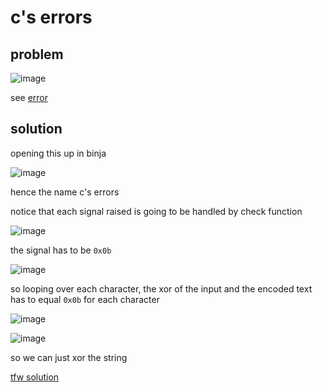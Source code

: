# c's errors

## problem

![image](https://github.com/quasar098/ctf-writeups/assets/70716985/00bc64ed-bc0a-4824-b362-5d042ed355e8)

see [error](./error)

## solution

opening this up in binja

![image](https://github.com/quasar098/ctf-writeups/assets/70716985/66bea0ac-d7f1-419b-b667-40a9c6bacb92)

hence the name c's errors

notice that each signal raised is going to be handled by check function

![image](https://github.com/quasar098/ctf-writeups/assets/70716985/861ccdf6-9702-4010-b17a-500bd03b3230)

the signal has to be `0x0b`

![image](https://github.com/quasar098/ctf-writeups/assets/70716985/9f351aeb-6b8e-4a59-90b6-f39a0a2a2471)

so looping over each character, the xor of the input and the encoded text has to equal `0x0b` for each character

![image](https://github.com/quasar098/ctf-writeups/assets/70716985/e2e8aaf6-bb4a-4acd-92e1-a6703ccd1398)

![image](https://github.com/quasar098/ctf-writeups/assets/70716985/b7b83320-e58c-411a-b248-130625ffd7e1)

so we can just xor the string

[tfw solution](https://quasar.name/text-format-wizard/#eyJyZWNpcGUiOlt7Im1vZHVsZVR5cGUiOiJlN2Y2OTdhOC1hMGViLTU1YzktYTM1Ni01NzMzMDhhOTJmMTgiLCJhcmdzIjp7Im1ldGhvZCI6ImRlY29kZSJ9fSx7Im1vZHVsZVR5cGUiOiJhYTgwYjEyMy1mOTljLTViNGEtOGZiNi04ZmNjNWU0YTM3ZmMiLCJhcmdzIjp7ImtleSI6IjBiIn19XSwiaW5wdXQiOiI2MjY4N2Y2ZDcwNjE3ZTc4N2Y1NDY0NjU2ZTU0Njg2YTZlNzg2YTc5NTQ2NDZkNTQ2NjZhNjU3MjU0N2Y2NDU0Njg2NDY2NmU1NDQyNTQ2MzY0N2I2ZTc2In0=)
